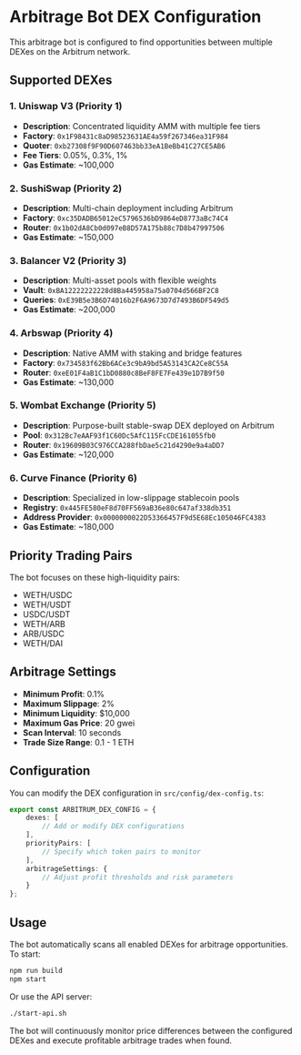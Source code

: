 # Arbitrage Bot DEX Configuration

This arbitrage bot is configured to find opportunities between multiple DEXes on the Arbitrum network.

## Supported DEXes

### 1. Uniswap V3 (Priority 1)
- **Description**: Concentrated liquidity AMM with multiple fee tiers
- **Factory**: `0x1F98431c8aD98523631AE4a59f267346ea31F984`
- **Quoter**: `0xb27308f9F90D607463bb33eA1BeBb41C27CE5AB6`
- **Fee Tiers**: 0.05%, 0.3%, 1%
- **Gas Estimate**: ~100,000

### 2. SushiSwap (Priority 2)
- **Description**: Multi-chain deployment including Arbitrum
- **Factory**: `0xc35DADB65012eC5796536bD9864eD8773aBc74C4`
- **Router**: `0x1b02dA8Cb0d097eB8D57A175b88c7D8b47997506`
- **Gas Estimate**: ~150,000

### 3. Balancer V2 (Priority 3)
- **Description**: Multi-asset pools with flexible weights
- **Vault**: `0xBA12222222228d8Ba445958a75a0704d566BF2C8`
- **Queries**: `0xE39B5e3B6D74016b2F6A9673D7d7493B6DF549d5`
- **Gas Estimate**: ~200,000

### 4. Arbswap (Priority 4)
- **Description**: Native AMM with staking and bridge features
- **Factory**: `0x734583f62Bb6ACe3c9bA9bd5A53143CA2Ce8C55A`
- **Router**: `0xeE01F4aB1C1bD0880c8BeF8FE7Fe439e1D7B9f50`
- **Gas Estimate**: ~130,000

### 5. Wombat Exchange (Priority 5)
- **Description**: Purpose-built stable-swap DEX deployed on Arbitrum
- **Pool**: `0x312Bc7eAAF93f1C60Dc5AfC115FcCDE161055fb0`
- **Router**: `0x19609B03C976CCA288fbDae5c21d4290e9a4aDD7`
- **Gas Estimate**: ~120,000

### 6. Curve Finance (Priority 6)
- **Description**: Specialized in low-slippage stablecoin pools
- **Registry**: `0x445FE580eF8d70FF569aB36e80c647af338db351`
- **Address Provider**: `0x0000000022D53366457F9d5E68Ec105046FC4383`
- **Gas Estimate**: ~180,000

## Priority Trading Pairs

The bot focuses on these high-liquidity pairs:
- WETH/USDC
- WETH/USDT
- USDC/USDT
- WETH/ARB
- ARB/USDC
- WETH/DAI

## Arbitrage Settings

- **Minimum Profit**: 0.1%
- **Maximum Slippage**: 2%
- **Minimum Liquidity**: $10,000
- **Maximum Gas Price**: 20 gwei
- **Scan Interval**: 10 seconds
- **Trade Size Range**: 0.1 - 1 ETH

## Configuration

You can modify the DEX configuration in `src/config/dex-config.ts`:

```typescript
export const ARBITRUM_DEX_CONFIG = {
    dexes: [
        // Add or modify DEX configurations
    ],
    priorityPairs: [
        // Specify which token pairs to monitor
    ],
    arbitrageSettings: {
        // Adjust profit thresholds and risk parameters
    }
};
```

## Usage

The bot automatically scans all enabled DEXes for arbitrage opportunities. To start:

```bash
npm run build
npm start
```

Or use the API server:

```bash
./start-api.sh
```

The bot will continuously monitor price differences between the configured DEXes and execute profitable arbitrage trades when found.

